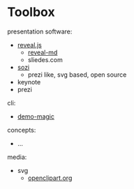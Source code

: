 # Toolbox

presentation software:
- [reveal.js](https://github.com/hakimel/reveal.js)
  - [reveal-md](https://github.com/webpro/reveal-md)
  - sliedes.com
- [sozi](https://github.com/senshu/Sozi)
  - prezi like, svg based, open source
- keynote
- prezi

cli:
- [demo-magic](https://github.com/paxtonhare/demo-magic)

concepts:
- ...

media:
- svg
  - [openclipart.org](https://openclipart.org/)
